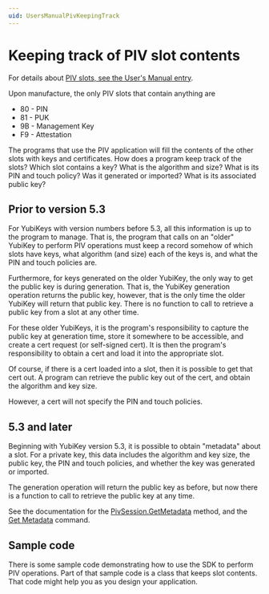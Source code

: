 ```yaml
---
uid: UsersManualPivKeepingTrack
---
```


<!-- Copyright 2021 Yubico AB

Licensed under the Apache License, Version 2.0 (the "License");
you may not use this file except in compliance with the License.
You may obtain a copy of the License at

    http://www.apache.org/licenses/LICENSE-2.0

Unless required by applicable law or agreed to in writing, software
distributed under the License is distributed on an "AS IS" BASIS,
WITHOUT WARRANTIES OR CONDITIONS OF ANY KIND, either express or implied.
See the License for the specific language governing permissions and
limitations under the License. -->

# Keeping track of PIV slot contents

For details about [PIV slots, see the User's Manual entry](slots.md).

Upon manufacture, the only PIV slots that contain anything are

* 80 - PIN
* 81 - PUK
* 9B - Management Key
* F9 - Attestation

The programs that use the PIV application will fill the contents of the other slots with
keys and certificates. How does a program keep track of the slots? Which slot contains a
key? What is the algorithm and size? What is its PIN and touch policy? Was it generated or
imported? What is its associated public key?

## Prior to version 5.3

For YubiKeys with version numbers before 5.3, all this information is up to the program to
manage. That is, the program that calls on an "older" YubiKey to perform PIV operations
must keep a record somehow of which slots have keys, what algorithm (and size) each of the
keys is, and what the PIN and touch policies are.

Furthermore, for keys generated on the older YubiKey, the only way to get the public key
is during generation. That is, the YubiKey generation operation returns the public key,
however, that is the only time the older YubiKey will return that public key. There is no
function to call to retrieve a public key from a slot at any other time.

For these older YubiKeys, it is the program's responsibility to capture the public key at
generation time, store it somewhere to be accessible, and create a cert request (or
self-signed cert). It is then the program's responsibility to obtain a cert and load it
into the appropriate slot.

Of course, if there is a cert loaded into a slot, then it is possible to get that cert
out. A program can retrieve the public key out of the cert, and obtain the algorithm and
key size.

However, a cert will not specify the PIN and touch policies.

## 5.3 and later

Beginning with YubiKey version 5.3, it is possible to obtain "metadata" about a slot. For
a private key, this data includes the algorithm and key size, the public key, the PIN and
touch policies, and whether the key was generated or imported.

The generation operation will return the public key as before, but now there is a function
to call to retrieve the public key at any time.

See the documentation for the
[PivSession.GetMetadata](xref:Yubico.YubiKey.Piv.PivSession.GetMetadata%2a) method,
and the [Get Metadata](commands.md#get-metadata) command.

## Sample code

There is some sample code demonstrating how to use the SDK to perform PIV operations. Part
of that sample code is a class that keeps slot contents. That code might help you as you
design your application.
